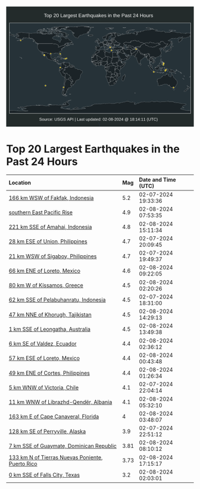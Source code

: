 ![Map](./map.png)

# Top 20 Largest Earthquakes in the Past 24 Hours

| Location | Mag | Date and Time (UTC) |
|:---|:---|:---|
| [166 km WSW of Fakfak, Indonesia](https://earthquake.usgs.gov/earthquakes/eventpage/us7000lxlh) | 5.2 | 02-07-2024 19:33:36 |
| [southern East Pacific Rise](https://earthquake.usgs.gov/earthquakes/eventpage/us7000lxqr) | 4.9 | 02-08-2024 07:53:35 |
| [221 km SSE of Amahai, Indonesia](https://earthquake.usgs.gov/earthquakes/eventpage/us7000lxr6) | 4.8 | 02-08-2024 15:11:34 |
| [28 km ESE of Union, Philippines](https://earthquake.usgs.gov/earthquakes/eventpage/us7000lxlw) | 4.7 | 02-07-2024 20:09:45 |
| [21 km WSW of Sigaboy, Philippines](https://earthquake.usgs.gov/earthquakes/eventpage/us7000lxls) | 4.7 | 02-07-2024 19:49:37 |
| [66 km ENE of Loreto, Mexico](https://earthquake.usgs.gov/earthquakes/eventpage/us7000lxq4) | 4.6 | 02-08-2024 09:22:05 |
| [80 km W of Kíssamos, Greece](https://earthquake.usgs.gov/earthquakes/eventpage/us7000lxnv) | 4.5 | 02-08-2024 02:20:26 |
| [62 km SSE of Pelabuhanratu, Indonesia](https://earthquake.usgs.gov/earthquakes/eventpage/us7000lxl2) | 4.5 | 02-07-2024 18:31:00 |
| [47 km NNE of Khorugh, Tajikistan](https://earthquake.usgs.gov/earthquakes/eventpage/us7000lxr0) | 4.5 | 02-08-2024 14:29:13 |
| [1 km SSE of Leongatha, Australia](https://earthquake.usgs.gov/earthquakes/eventpage/us7000lxqx) | 4.5 | 02-08-2024 13:49:38 |
| [6 km SE of Valdez, Ecuador](https://earthquake.usgs.gov/earthquakes/eventpage/us7000lxnx) | 4.4 | 02-08-2024 02:36:12 |
| [57 km ESE of Loreto, Mexico](https://earthquake.usgs.gov/earthquakes/eventpage/us7000lxnk) | 4.4 | 02-08-2024 00:43:48 |
| [49 km ENE of Cortes, Philippines](https://earthquake.usgs.gov/earthquakes/eventpage/us7000lxns) | 4.4 | 02-08-2024 01:26:34 |
| [5 km WNW of Victoria, Chile](https://earthquake.usgs.gov/earthquakes/eventpage/us7000lxmt) | 4.1 | 02-07-2024 22:04:14 |
| [11 km WNW of Librazhd-Qendër, Albania](https://earthquake.usgs.gov/earthquakes/eventpage/us7000lxpd) | 4.1 | 02-08-2024 05:32:10 |
| [163 km E of Cape Canaveral, Florida](https://earthquake.usgs.gov/earthquakes/eventpage/us7000lxp2) | 4 | 02-08-2024 03:48:07 |
| [128 km SE of Perryville, Alaska](https://earthquake.usgs.gov/earthquakes/eventpage/ak0241r7tp9o) | 3.9 | 02-07-2024 22:51:12 |
| [7 km SSE of Guaymate, Dominican Republic](https://earthquake.usgs.gov/earthquakes/eventpage/pr2024039000) | 3.81 | 02-08-2024 08:10:12 |
| [133 km N of Tierras Nuevas Poniente, Puerto Rico](https://earthquake.usgs.gov/earthquakes/eventpage/pr2024039001) | 3.73 | 02-08-2024 17:15:17 |
| [0 km SSE of Falls City, Texas](https://earthquake.usgs.gov/earthquakes/eventpage/tx2024crpe) | 3.2 | 02-08-2024 02:03:01 |
